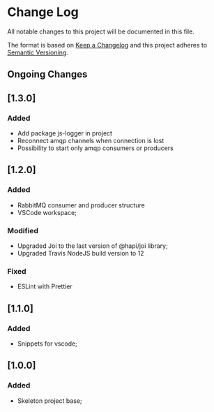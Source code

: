 # Change Log

All notable changes to this project will be documented in this file.

The format is based on [Keep a Changelog](http://keepachangelog.com/)
and this project adheres to [Semantic Versioning](http://semver.org/).

## Ongoing Changes

## [1.3.0]

### Added

- Add package js-logger in project
- Reconnect amqp channels when connection is lost
- Possibility to start only amqp consumers or producers


## [1.2.0]

### Added

- RabbitMQ consumer and producer structure
- VSCode workspace;

### Modified

- Upgraded Joi to the last version of @hapi/joi library;
- Upgraded Travis NodeJS build version to 12

### Fixed

- ESLint with Prettier

## [1.1.0]

### Added

- Snippets for vscode;

## [1.0.0]

### Added

- Skeleton project base;

